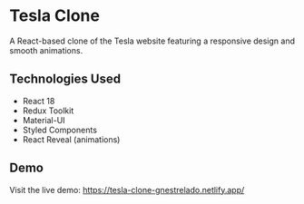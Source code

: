 # Tesla Clone

A React-based clone of the Tesla website featuring a responsive design and smooth animations.

## Technologies Used

- React 18
- Redux Toolkit
- Material-UI
- Styled Components
- React Reveal (animations)

## Demo

Visit the live demo: https://tesla-clone-gnestrelado.netlify.app/
